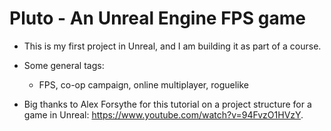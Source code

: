 # Pluto - An Unreal Engine FPS game

- This is my first project in Unreal, and I am building it as part of a course.
- Some general tags:
  - FPS, co-op campaign, online multiplayer, roguelike

- Big thanks to Alex Forsythe for this tutorial on a project structure for a game in Unreal: https://www.youtube.com/watch?v=94FvzO1HVzY.
